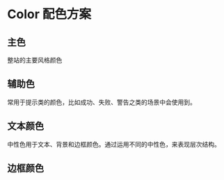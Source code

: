 # Color 配色方案

## 主色

整站的主要风格颜色

<template>
   <fly-color-card type='primary' text='Primary' color='#007BFF'></fly-color-card>
</template>

## 辅助色

常用于提示类的颜色，比如成功、失败、警告之类的场景中会使用到。  
<template>

<div>
 <fly-color-card type='success' text='Success' color='#28A745'></fly-color-card>
 <fly-color-card type='info'  text='Info' color='#17A2B8'></fly-color-card>
 <fly-color-card type='warning' text='Warning' color='#FFC107'></fly-color-card>
 <fly-color-card type='danger' text='Danger' color='#DC3545'></fly-color-card>
</div>
</template>

## 文本颜色

中性色用于文本、背景和边框颜色。通过运用不同的中性色，来表现层次结构。

<template>
<div>
 <fly-color-card text='标题颜色' type='title' color='#333333'></fly-color-card>
 <fly-color-card text='副标题颜色' type='common' color='#666666'></fly-color-card>
 <fly-color-card text='文本颜色' type='secondary' color='#999999'></fly-color-card>
 <fly-color-card text='提示颜色' type='placeholder' color='#CECECE'></fly-color-card>
</div>
</template>

## 边框颜色

<template>
<div>
 <fly-color-card text='边框颜色' type='border' color='#E4EAEC'></fly-color-card>
</div>
</template>